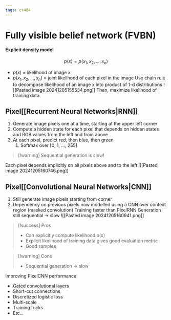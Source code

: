 ```yaml
---
tags: cs484
---
```

# Fully visible belief network (FVBN)
#### Explicit density model
$$p(x)  = p(x_1, x_2, ..., x_n)$$
* $p(x)$ = likelihood of image x
* $p(x_1, x_2, ..., x_n)$ = joint likelihood of each pixel in the image
Use chain rule to decompose likelihood of an image x into product of 1-d distributions
![[Pasted image 20241205155534.png]]
Then, maximize likelihood of training data
## Pixel[[Recurrent Neural Networks|RNN]]
1. Generate image pixels one at a time, starting at the upper left corner
2. Compute a hidden state for each pixel that depends on hidden states and RGB values from the left and from above
3. At each pixel, predict red, then blue, then green
	1. Softmax over [0, 1, …, 255]
> [!warning] Sequential generation is slow!

Each pixel depends implicitly on all pixels above and to the left
![[Pasted image 20241205160746.png]]


## Pixel[[Convolutional Neural Networks|CNN]]
1. Still generate image pixels starting from corner
2. Dependency on previous pixels now modelled using a CNN over context region (masked convolution)
Training faster than PixelRNN
Generation still sequential → slow
![[Pasted image 20241205160941.png]]

> [!success] Pros
> * Can explicitly compute likelihood p(x)
> * Explicit likelihood of training data gives good evaluation metric
> * Good samples

> [!warning] Cons
> * Sequential generation → slow

Improving PixelCNN performance
* Gated convolutional layers
* Short-cut connections
* Discretized logistic loss
* Multi-scale
* Training tricks
* Etc…